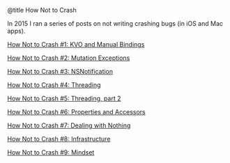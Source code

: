 @title How Not to Crash

In 2015 I ran a series of posts on not writing crashing bugs (in iOS and Mac apps).

<a href="https://inessential.com/2015/05/14/how_not_to_crash_1_kvo_and_manual_bind">How Not to Crash #1: KVO and Manual Bindings</a>

<a href="https://inessential.com/2015/05/16/how_not_to_crash_2_mutation_exceptions">How Not to Crash #2: Mutation Exceptions</a>

<a href="https://inessential.com/2015/05/21/how_not_to_crash_3_nsnotification">How Not to Crash #3: NSNotification</a>

<a href="https://inessential.com/2015/05/22/how_not_to_crash_4_threading">How Not to Crash #4: Threading</a>

<a href="https://inessential.com/2015/05/26/how_not_to_crash_5_threading_part_2">How Not to Crash #5: Threading, part 2</a>

<a href="https://inessential.com/2015/05/27/how_not_to_crash_6_properties_and_acce">How Not to Crash #6: Properties and Accessors</a>

<a href="https://inessential.com/2015/05/29/how_not_to_crash_7_dealing_with_nothin">How Not to Crash #7: Dealing with Nothing</a>

<a href="https://inessential.com/2015/06/10/how_not_to_crash_8_infrastructure">How Not to Crash #8: Infrastructure</a>

<a href="https://inessential.com/2015/06/10/how_not_to_crash_9_mindset">How Not to Crash #9: Mindset</a>